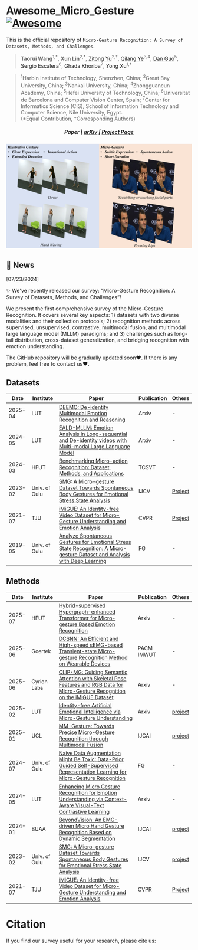 # Awesome_Micro_Gesture [![Awesome](https://awesome.re/badge.svg)](https://awesome.re)
This is the official repository of `Micro-Gesture Recognition: A Survey of Datasets, Methods, and Challenges`.

> **Taorui Wang**<sup>1,\*</sup>, **Xun Lin**<sup>2,\*</sup>, [Zitong Yu](https://zitong-yu.github.io/yzt/)<sup>2,†</sup>, [Qilang Ye](https://rikeilong.github.io/)<sup>3,4</sup>, [Dan Guo](https://faculty.hfut.edu.cn/gd/en/index.htm)<sup>5</sup>, [Sergio Escalera](https://sergioescalera.com/)<sup>6</sup>, [Ghada Khoriba](https://nu.edu.eg/academic-staff/dr-ghada-khoriba)<sup>7</sup>, [Yong Xu](https://faculty.hitsz.edu.cn/xuyong)<sup>1,†</sup>  

> <sup>1</sup>Harbin Institute of Technology, Shenzhen, China; 
<sup>2</sup>Great Bay University, China; 
<sup>3</sup>Nankai University, China; 
<sup>4</sup>Zhongguancun Academy, China; 
<sup>5</sup>Hefei University of Technology, China; 
<sup>6</sup>Universitat de Barcelona and Computer Vision Center, Spain; 
<sup>7</sup>Center for Informatics Science (CIS), School of Information Technology and Computer Science, Nile University, Egypt.  
> (\*Equal Contribution, †Corresponding Authors)
<h5 align="center">  

 **Paper** | **[arXiv](https://arxiv.org/abs/2312.17432)** | **[Project Page](https://github.com/timwang2001/Awesome_Micro_Gesture)**

</h5>

![Micro Gesture Trend](image/comparison.png)

## 📢 News
[07/23/2024]

✨ We've recently released our survey: “Micro-Gesture Recognition: A Survey of Datasets, Methods, and Challenges”!

We present the first comprehensive survey of the Micro-Gesture Recognition. It covers several key aspects: 1) datasets with two diverse modalities and their collection protocols; 2) recognition methods across supervised, unsupervised, contrastive, multimodal fusion, and multimodal large language model (MLLM) paradigms; and 3) challenges such as long-tail distribution, cross-dataset generalization, and bridging recognition with emotion understanding.

The GitHub repository will be gradually updated soon❤️. If there is any problem, feel free to contact us❤️.
## Datasets

| Date         | Institute | Paper                                                                                                                                                                                   | Publication | Others |
|----------------------|------------------|-----------------------------------------------------------------------------------------------------------------------------------------------------------------------------------------|-------------|--------|
| 2025-04  | LUT             | [DEEMO: De-identity Multimodal Emotion Recognition and Reasoning](https://arxiv.org/pdf/2504.19549)                                                        | Arxiv       | -      |
| 2024-05 | LUT          | [EALD-MLLM: Emotion Analysis in Long-sequential and De-identity videos with Multi-modal Large Language Model](https://arxiv.org/abs/2405.00574)                            | Arxiv  | -      |
| 2024-03 | HFUT      | [Benchmarking Micro-action Recognition: Dataset, Methods, and Applications](https://arxiv.org/abs/2403.05234)                 | TCSVT       | -      |
| 2023-02 | Univ. of Oulu    | [SMG: A Micro-gesture Dataset Towards Spontaneous Body Gestures for Emotional Stress State Analysis](https://link.springer.com/article/10.1007/s11263-023-01761-6)                       | IJCV        | [Project](https://github.com/mikecheninoulu/SMG) |
| 2021-07 | TJU             | [iMiGUE: An Identity-free Video Dataset for Micro-Gesture Understanding and Emotion Analysis](https://arxiv.org/abs/2107.00285)                                                    | CVPR       | [Project](https://github.com/linuxsino/iMiGUE) |
| 2019-05 | Univ. of Oulu    | [Analyze Spontaneous Gestures for Emotional Stress State Recognition:  A Micro-gesture Dataset and Analysis with Deep Learning](https://ieeexplore.ieee.org/abstract/document/8756513)         | FG          | -      |

## Methods

| Date    | Institute | Paper                                                                                                                                                                                   | Publication | Others |
|---------|------------------|-----------------------------------------------------------------------------------------------------------------------------------------------------------------------------------------|-------------|--------|
|2025-07| HFUT             | [Hybrid-supervised Hypergraph-enhanced Transformer for Micro-gesture Based Emotion Recognition](https://arxiv.org/pdf/2507.14867)                                                        | Arxiv       | -      |
|2025-06| Goertek          | [DCSNN: An Efficient and High-speed sEMG-based Transient-state Micro-gesture Recognition Method on Wearable Devices](https://dl.acm.org/doi/10.1145/3729494)                            | PACM IMWUT  | -      |
|2025-06| Cyrion Labs      | [CLIP-MG: Guiding Semantic Attention with Skeletal Pose Features and RGB Data for Micro-Gesture Recognition on the iMiGUE Dataset](https://www.arxiv.org/pdf/2506.16385)                 | Arxiv       | -      |
|2025-02| LUT              | [Identity-free Artificial Emotional Intelligence via Micro-Gesture Understanding](https://arxiv.org/pdf/2405.13206)                                                                    | Arxiv       | [project](https://github.com/ErichG/MG-based-Emotion-Understanding) |
|2025-01| UCL              | [MM-Gesture: Towards Precise Micro-Gesture Recognition through Multimodal Fusion](https://arxiv.org/pdf/2507.08344)                                                                     | IJCAI       | [project](https://github.com/momiji-bit/MM-Gesture) |
|2024-07| Univ. of Oulu    | [Naive Data Augmentation Might Be Toxic: Data-Prior Guided Self-Supervised Representation Learning for Micro-Gesture Recognition](https://ieeexplore.ieee.org/document/10581907)         | FG          | -      |
|2024-05| LUT              | [Enhancing Micro Gesture Recognition for Emotion Understanding via Context-Aware Visual-Text Contrastive Learning](https://arxiv.org/pdf/2405.01885)                                    | Arxiv       | -      |
|2024-01| BUAA             | [BeyondVision: An EMG-driven Micro Hand Gesture Recognition Based on Dynamic Segmentation](https://www.ijcai.org/proceedings/2024/668)                                                    | IJCAI       | [project](https://github.com/tyc333/NoBarriers) |
|2023-02| Univ. of Oulu    | [SMG: A Micro-gesture Dataset Towards Spontaneous Body Gestures for Emotional Stress State Analysis](https://link.springer.com/article/10.1007/s11263-023-01761-6)                       | IJCV        | [project](https://github.com/mikecheninoulu/SMG) |
|2021-07| TJU             | [iMiGUE: An Identity-free Video Dataset for Micro-Gesture Understanding and Emotion Analysis](https://arxiv.org/abs/2107.00285)                                                    | CVPR       | [Project](https://github.com/linuxsino/iMiGUE) |
# Citation

If you find our survey useful for your research, please cite us:

```bibtex

```
